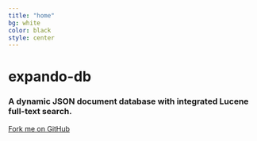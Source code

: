 ```yaml
---
title: "home"
bg: white
color: black
style: center
---
```




<span class="fa-stack subtlecircle" style="font-size:100px; background:rgba(255,166,0,0.1)">
  <i class="fa fa-circle fa-stack-2x text-white"></i>
  <i class="fa fa-database fa-stack-1x text-orange"></i>
</span>

# **expando-db**

### A dynamic JSON document database with integrated Lucene full-text search.

<span id="forkongithub">
  <a href="{{ site.source_link }}" class="bg-blue">
    Fork me on GitHub
  </a>
</span>
